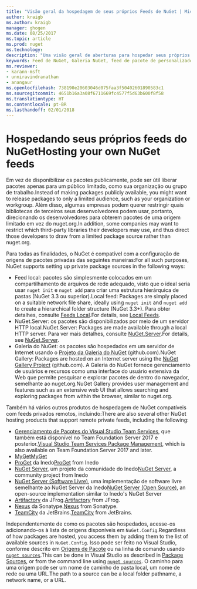 ```yaml
---
title: "Visão geral da hospedagem de seus próprios Feeds de NuGet | Microsoft Docs"
author: kraigb
ms.author: kraigb
manager: ghogen
ms.date: 08/25/2017
ms.topic: article
ms.prod: nuget
ms.technology: 
description: "Uma visão geral de aberturas para hospedar seus próprios feeds de pacote do NuGet ou galerias localmente ou remotamente."
keywords: Feed de NuGet, Galeria NuGet, feed de pacote de personalizado, NuGet.Server
ms.reviewer:
- karann-msft
- unniravindranathan
- anangaur
ms.openlocfilehash: 738190e20603046d075faa3f50402601890583c1
ms.sourcegitcommit: 4651b16a3a08f6711669fc4577f5d63b600f8f58
ms.translationtype: HT
ms.contentlocale: pt-BR
ms.lasthandoff: 02/01/2018
---
```

# <a name="hosting-your-own-nuget-feeds"></a><span data-ttu-id="6ac7c-104">Hospedando seus próprios feeds do NuGet</span><span class="sxs-lookup"><span data-stu-id="6ac7c-104">Hosting your own NuGet feeds</span></span>

<span data-ttu-id="6ac7c-105">Em vez de disponibilizar os pacotes publicamente, pode ser útil liberar pacotes apenas para um público limitado, como sua organização ou grupo de trabalho.</span><span class="sxs-lookup"><span data-stu-id="6ac7c-105">Instead of making packages publicly available, you might want to release packages to only a limited audience, such as your organization or workgroup.</span></span> <span data-ttu-id="6ac7c-106">Além disso, algumas empresas podem querer restringir quais bibliotecas de terceiros seus desenvolvedores podem usar, portanto, direcionando os desenvolvedores para obterem pacotes de uma origem limitado em vez do nuget.org.</span><span class="sxs-lookup"><span data-stu-id="6ac7c-106">In addition, some companies may want to restrict which third-party libraries their developers may use, and thus direct those developers to draw from a limited package source rather than nuget.org.</span></span>

<span data-ttu-id="6ac7c-107">Para todas as finalidades, o NuGet é compatível com a configuração de origens de pacotes privadas das seguintes maneiras:</span><span class="sxs-lookup"><span data-stu-id="6ac7c-107">For all such purposes, NuGet supports setting up private package sources in the following ways:</span></span>

- <span data-ttu-id="6ac7c-108">Feed local: pacotes são simplesmente colocados em um compartilhamento de arquivos de rede adequado, visto que o ideal seria usar `nuget init` e `nuget add` para criar uma estrutura hierárquica de pastas (NuGet 3.3 ou superior).</span><span class="sxs-lookup"><span data-stu-id="6ac7c-108">Local feed: Packages are simply placed on a suitable network file share, ideally using `nuget init` and `nuget add` to create a hierarchical folder structure (NuGet 3.3+).</span></span> <span data-ttu-id="6ac7c-109">Para obter detalhes, consulte [Feeds Local](../hosting-packages/local-feeds.md).</span><span class="sxs-lookup"><span data-stu-id="6ac7c-109">For details, see [Local Feeds](../hosting-packages/local-feeds.md).</span></span>
- <span data-ttu-id="6ac7c-110">NuGet.Server: os pacotes são disponibilizados por meio de um servidor HTTP local.</span><span class="sxs-lookup"><span data-stu-id="6ac7c-110">NuGet.Server: Packages are made available through a local HTTP server.</span></span> <span data-ttu-id="6ac7c-111">Para ver mais detalhes, consulte [NuGet.Server](../hosting-packages/nuget-server.md).</span><span class="sxs-lookup"><span data-stu-id="6ac7c-111">For details, see [NuGet.Server](../hosting-packages/nuget-server.md).</span></span>
- <span data-ttu-id="6ac7c-112">Galeria do NuGet: os pacotes são hospedados em um servidor de Internet usando o [Projeto da Galeria do NuGet](https://github.com/NuGet/NuGetGallery#build-and-run-the-gallery-in-arbitrary-number-easy-steps) (github.com).</span><span class="sxs-lookup"><span data-stu-id="6ac7c-112">NuGet Gallery: Packages are hosted on an Internet server using the [NuGet Gallery Project](https://github.com/NuGet/NuGetGallery#build-and-run-the-gallery-in-arbitrary-number-easy-steps) (github.com).</span></span> <span data-ttu-id="6ac7c-113">A Galeria do NuGet fornece gerenciamento de usuários e recursos como uma interface do usuário extensiva da Web que permite pesquisar e explorar pacotes de dentro do navegador, semelhante ao nuget.org.</span><span class="sxs-lookup"><span data-stu-id="6ac7c-113">NuGet Gallery provides user management and features such as an extensive web UI that allows searching and exploring packages from within the browser, similar to nuget.org.</span></span>

<span data-ttu-id="6ac7c-114">Também há vários outros produtos de hospedagem de NuGet compatíveis com feeds privados remotos, incluindo:</span><span class="sxs-lookup"><span data-stu-id="6ac7c-114">There are also several other NuGet hosting products that support remote private feeds, including the following:</span></span>

- <span data-ttu-id="6ac7c-115">[Gerenciamento de Pacotes do Visual Studio Team Services](https://www.visualstudio.com/docs/package/nuget/publish), que também está disponível no Team Foundation Server 2017 e posterior.</span><span class="sxs-lookup"><span data-stu-id="6ac7c-115">[Visual Studio Team Services Package Management](https://www.visualstudio.com/docs/package/nuget/publish), which is also available on Team Foundation Server 2017 and later.</span></span>
- [<span data-ttu-id="6ac7c-116">MyGet</span><span class="sxs-lookup"><span data-stu-id="6ac7c-116">MyGet</span></span>](http://myget.org)
- <span data-ttu-id="6ac7c-117">[ProGet](http://inedo.com/proget) da Inedo</span><span class="sxs-lookup"><span data-stu-id="6ac7c-117">[ProGet](http://inedo.com/proget) from Inedo</span></span>
- <span data-ttu-id="6ac7c-118">[NuGet Server](http://nugetserver.net/), um projeto da comunidade do Inedo</span><span class="sxs-lookup"><span data-stu-id="6ac7c-118">[NuGet Server](http://nugetserver.net/), a community project from Inedo</span></span>
- <span data-ttu-id="6ac7c-119">[NuGet Server (Software Livre)](http://nuget-server.net), uma implementação de software livre semelhante ao NuGet Server da Inedo</span><span class="sxs-lookup"><span data-stu-id="6ac7c-119">[NuGet Server (Open Source)](http://nuget-server.net), an open-source implementation similar to Inedo's NuGet Server</span></span>
- <span data-ttu-id="6ac7c-120">[Artifactory](https://www.jfrog.com/artifactory/) da JFrog.</span><span class="sxs-lookup"><span data-stu-id="6ac7c-120">[Artifactory](https://www.jfrog.com/artifactory/) from JFrog.</span></span>
- <span data-ttu-id="6ac7c-121">[Nexus](http://www.sonatype.org/nexus/) da Sonatype.</span><span class="sxs-lookup"><span data-stu-id="6ac7c-121">[Nexus](http://www.sonatype.org/nexus/) from Sonatype.</span></span>
- <span data-ttu-id="6ac7c-122">[TeamCity](https://www.jetbrains.com/teamcity/) da JetBrains.</span><span class="sxs-lookup"><span data-stu-id="6ac7c-122">[TeamCity](https://www.jetbrains.com/teamcity/) from JetBrains.</span></span>

<span data-ttu-id="6ac7c-123">Independentemente de como os pacotes são hospedados, acesse-os adicionando-os à lista de origens disponíveis em `NuGet.Config`.</span><span class="sxs-lookup"><span data-stu-id="6ac7c-123">Regardless of how packages are hosted, you access them by adding them to the list of available sources in `NuGet.Config`.</span></span> <span data-ttu-id="6ac7c-124">Isso pode ser feito no Visual Studio, conforme descrito em [Origens de Pacote](../tools/package-manager-ui.md#package-sources) ou na linha de comando usando [`nuget sources`](../tools/cli-ref-sources.md).</span><span class="sxs-lookup"><span data-stu-id="6ac7c-124">This can be done in Visual Studio as described in [Package Sources](../tools/package-manager-ui.md#package-sources), or from the command line using [`nuget sources`](../tools/cli-ref-sources.md).</span></span> <span data-ttu-id="6ac7c-125">O caminho para uma origem pode ser um nome de caminho de pasta local, um nome de rede ou uma URL.</span><span class="sxs-lookup"><span data-stu-id="6ac7c-125">The path to a source can be a local folder pathname, a network name, or a URL.</span></span>
